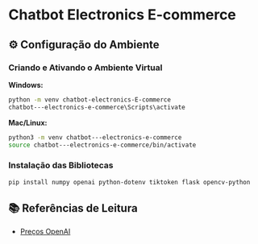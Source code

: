 # Chatbot Electronics E-commerce

## ⚙️ Configuração do Ambiente

### Criando e Ativando o Ambiente Virtual

**Windows:**
```bash
python -m venv chatbot-electronics-E-commerce
chatbot---electronics-e-commerce\Scripts\activate
```

**Mac/Linux:**
```bash
python3 -m venv chatbot---electronics-e-commerce
source chatbot---electronics-e-commerce/bin/activate
```

### Instalação das Bibliotecas

```bash
pip install numpy openai python-dotenv tiktoken flask opencv-python
```

## 📚 Referências de Leitura

- [Preços OpenAI](https://openai.com/pricing)
